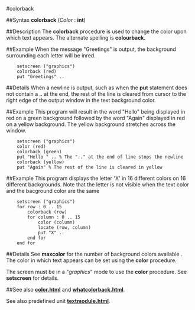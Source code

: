 
#colorback

##Syntax
**colorback** (_Color_ : **int**)


##Description
The **colorback** procedure is used to change the color upon which text appears. The alternate spelling is **colourback**.


##Example
When the message "Greetings" is output, the background surrounding each letter will be inred.

        setscreen ("graphics")
        colorback (red)
        put "Greetings" ..
##Details
When a newline is output, such as when the **put** statement does not contain a .. at the end, the rest of the line is cleared from cursor to the right edge of the output window in the text background color.


##Example
This program will result in the word "Hello" being displayed in red on a green background followed by the word "Again" displayed in red on a yellow background. The yellow background stretches across the window.

        setscreen ("graphics")
        color (red)
        colorback (green)
        put "Hello " .. % The ".." at the end of line stops the newline
        colorback (yellow)
        put "Again" % The rest of the line is cleared in yellow
##Example
This program displays the letter 'X' in 16 different colors on 16 different backgrounds. Note that the letter is not visible when the text color and the bacground color are the same

        setscreen ("graphics")
        for row : 0 .. 15
            colorback (row)
            for column : 0 .. 15
                color (column)
                locate (row, column)
                put "X" ..
            end for
        end for
##Details
See **maxcolor** for the number of background colors available . The color in which text appears can be set using the **color** procedure.

The screen must be in a "_graphics_" mode to use the **color** procedure. See **setscreen** for details.


##See also
**[color.html](color)** and **[whatcolorback.html](whatcolorback)**.

See also predefined unit **[textmodule.html](Text)**.

